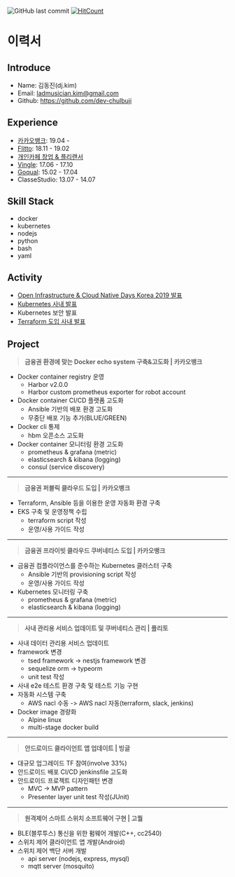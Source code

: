 ![GitHub last commit](https://img.shields.io/github/last-commit/dev-chulbuji/resume.svg)
[![HitCount](http://hits.dwyl.com/dev-chulbuji/resume.svg)](http://hits.dwyl.com/dev-chulbuji/resume)

# 이력서

## Introduce
- Name: 김동진(dj.kim)
- Email: ladmusician.kim@gmail.com
- Github: https://github.com/dev-chulbuji

## Experience
- [카카오뱅크](https://www.kakaobank.com/): 19.04 - 
- [Flitto](https://www.flitto.com/): 18.11 - 19.02
- [개인카페 창업 & 플리랜서](https://www.instagram.com/__zipdri/)
- [Vingle](https://vingle.com): 17.06 - 17.10
- [Goqual](https://www.goqual.com/): 15.02 - 17.04
- ClasseStudio: 13.07 - 14.07

## Skill Stack
- docker
- kubernetes
- nodejs
- python
- bash
- yaml

## Activity
- [Open Infrastructure & Cloud Native Days Korea 2019 발표](https://drive.google.com/file/d/1bqkUrXOEUvNZxf0iXghlPZ5DSJhRZ85t/view?usp=sharing)
- [Kubernetes 사내 발표](https://docs.google.com/presentation/d/1kOCsAngKGZpHvFVeS227cXsfFfPVlNWdtjaq5S1NDsg/edit#slide=id.g51229b7dc5_2_967)
- Kubernetes 보안 발표
- [Terraform 도입 사내 발표](https://docs.google.com/presentation/d/1VZvGsXjXc2EcJL6P_j0jUiUqF55HLvLwGNzLG00DIOw/edit?usp=sharing)

## Project
>**금융권 환경에 맞는 Docker echo system 구축&고도화 | 카카오뱅크**
- Docker container registry 운영
  - Harbor v2.0.0
  - Harbor custom prometheus exporter for robot account
- Docker container CI/CD 플랫폼 고도화
  - Ansible 기반의 배포 환경 고도화
  - 무중단 배포 기능 추가(BLUE/GREEN)
- Docker cli 통제
  - hbm 오픈소스 고도화
- Docker container 모니터링 환경 고도화
  - prometheus & grafana (metric)
  - elasticsearch & kibana (logging)
  - consul (service discovery)
---
>**금융권 퍼블릭 클라우드 도입 | 카카오뱅크**
- Terraform, Ansible 등을 이용한 운영 자동화 환경 구축
- EKS 구축 및 운영정책 수립
  - terraform script 작성
  - 운영/사용 가이드 작성
---
>**금융권 프라이빗 클라우드 쿠버네티스 도입 | 카카오뱅크**
- 금융권 컴플라이언스를 준수하는 Kubernetes 클러스터 구축
  - Ansible 기반의 provisioning script 작성
  - 운영/사용 가이드 작성
- Kubernetes 모니터링 구축
  - prometheus & grafana (metric)
  - elasticsearch & kibana (logging)
---
>**사내 관리용 서비스 업데이트 및 쿠버네티스 관리 | 플리토**
- 사내 데이터 관리용 서비스 업데이트
- framework 변경
  - tsed framework -> nestjs framework 변경
  - sequelize orm -> typeorm
  - unit test 작성
- 사내 e2e 테스트 환경 구축 및 테스트 기능 구현
- 자동화 시스템 구축
  - AWS nacl 수동 -> AWS nacl 자동(terraform, slack, jenkins)
- Docker image 경량화
  - Alpine linux
  - multi-stage docker build
---
>**안드로이드 클라이언트 앱 업데이트 | 빙글**
- 대규모 업그레이드 TF 참여(involve 33%)
- 안드로이드 배포 CI/CD jenkinsfile 고도화
- 안드로이드 프로젝트 디자인패턴 변경
  - MVC -> MVP pattern
  - Presenter layer unit test 작성(JUnit)
---
>**원격제어 스마트 스위치 소프트웨어 구현 | 고퀄**
- BLE(블루투스) 통신을 위한 펌웨어 개발(C++, cc2540)
- 스위치 제어 클라이언트 앱 개발(Android)
- 스위치 제어 백단 서버 개발
  - api server (nodejs, express, mysql)
  - mqtt server (mosquito)
